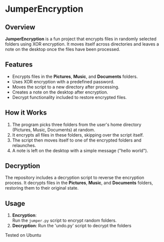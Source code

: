 # JumperEncryption

## Overview
**JumperEncryption** is a fun project that encrypts files in randomly selected folders using XOR encryption. It moves itself across directories and leaves a note on the desktop once the files have been processed.

## Features
- Encrypts files in the **Pictures**, **Music**, and **Documents** folders.
- Uses XOR encryption with a predefined password.
- Moves the script to a new directory after processing.
- Creates a note on the desktop after encryption.
- Decrypt functionality included to restore encrypted files.

## How it Works
1. The program picks three folders from the user's home directory (Pictures, Music, Documents) at random.
2. It encrypts all files in these folders, skipping over the script itself.
3. The script then moves itself to one of the encrypted folders and relaunches.
4. A note is left on the desktop with a simple message ("hello world").

## Decryption
The repository includes a decryption script to reverse the encryption process. It decrypts files in the **Pictures**, **Music**, and **Documents** folders, restoring them to their original state.

## Usage

1. **Encryption**:  
   Run the `jumper.py` script to encrypt random folders.
2. **Decryption**:
   Run the 'undo.py' script to decrypt the folders

Tested on Ubuntu
